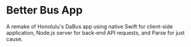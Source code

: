 # Better Bus App

A remake of Honolulu's DaBus app using native Swift for client-side application, Node.js server for back-end API requests, and Parse for just cause. 
